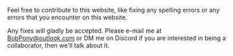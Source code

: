 Feel free to contribute to this website, like fixing any spelling errors or any errors that you encounter on this website. 

Any fixes will gladly be accepted. Please e-mail me at BobPony@outlook.com or DM me on Discord if you are interested in being a collaborator, then we'll talk about it.
